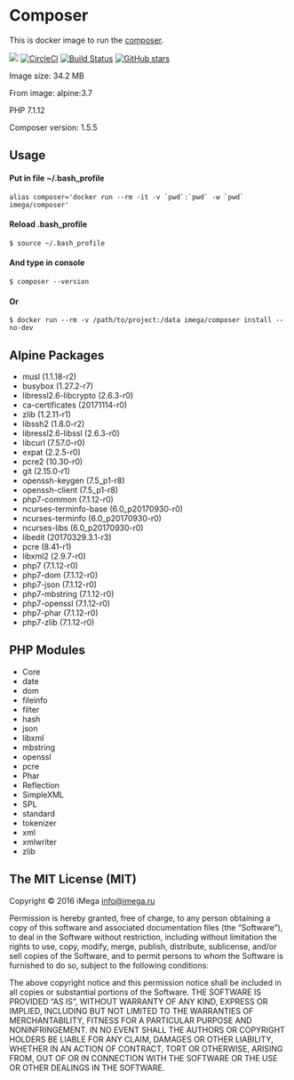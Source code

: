 # Composer
This is docker image to run the [composer](https://getcomposer.org).

[![](https://images.microbadger.com/badges/image/imega/composer.svg)](http://microbadger.com/images/imega/composer "Get your own image badge on microbadger.com") [![CircleCI](https://circleci.com/gh/imega-docker/composer.svg?style=svg)](https://circleci.com/gh/imega-docker/composer) [![Build Status](https://travis-ci.org/imega-docker/composer.svg?branch=master)](https://travis-ci.org/imega-docker/composer) [![GitHub stars](https://img.shields.io/github/stars/badges/shields.svg?style=social&label=Star&maxAge=2592000)](https://github.com/imega-docker/composer)

Image size: 34.2 MB

From image: alpine:3.7

PHP 7.1.12

Composer version: 1.5.5

## Usage

#### Put in file ~/.bash_profile
```
alias composer='docker run --rm -it -v `pwd`:`pwd` -w `pwd` imega/composer'
```

#### Reload .bash_profile
```
$ source ~/.bash_profile
```

#### And type in console
```
$ composer --version
```

#### Or
```
$ docker run --rm -v /path/to/project:/data imega/composer install --no-dev
```

## Alpine Packages
  - musl (1.1.18-r2)
  - busybox (1.27.2-r7)
  - libressl2.6-libcrypto (2.6.3-r0)
  - ca-certificates (20171114-r0)
  - zlib (1.2.11-r1)
  - libssh2 (1.8.0-r2)
  - libressl2.6-libssl (2.6.3-r0)
  - libcurl (7.57.0-r0)
  - expat (2.2.5-r0)
  - pcre2 (10.30-r0)
  - git (2.15.0-r1)
  - openssh-keygen (7.5_p1-r8)
  - openssh-client (7.5_p1-r8)
  - php7-common (7.1.12-r0)
  - ncurses-terminfo-base (6.0_p20170930-r0)
  - ncurses-terminfo (6.0_p20170930-r0)
  - ncurses-libs (6.0_p20170930-r0)
  - libedit (20170329.3.1-r3)
  - pcre (8.41-r1)
  - libxml2 (2.9.7-r0)
  - php7 (7.1.12-r0)
  - php7-dom (7.1.12-r0)
  - php7-json (7.1.12-r0)
  - php7-mbstring (7.1.12-r0)
  - php7-openssl (7.1.12-r0)
  - php7-phar (7.1.12-r0)
  - php7-zlib (7.1.12-r0)

## PHP Modules
  - Core
  - date
  - dom
  - fileinfo
  - filter
  - hash
  - json
  - libxml
  - mbstring
  - openssl
  - pcre
  - Phar
  - Reflection
  - SimpleXML
  - SPL
  - standard
  - tokenizer
  - xml
  - xmlwriter
  - zlib

## The MIT License (MIT)

Copyright © 2016 iMega <info@imega.ru>

Permission is hereby granted, free of charge, to any person obtaining a copy of this software and associated documentation files (the “Software”), to deal in the Software without restriction, including without limitation the rights to use, copy, modify, merge, publish, distribute, sublicense, and/or sell copies of the Software, and to permit persons to whom the Software is furnished to do so, subject to the following conditions:

The above copyright notice and this permission notice shall be included in all copies or substantial portions of the Software.
THE SOFTWARE IS PROVIDED “AS IS”, WITHOUT WARRANTY OF ANY KIND, EXPRESS OR IMPLIED, INCLUDING BUT NOT LIMITED TO THE WARRANTIES OF MERCHANTABILITY, FITNESS FOR A PARTICULAR PURPOSE AND NONINFRINGEMENT. IN NO EVENT SHALL THE AUTHORS OR COPYRIGHT HOLDERS BE LIABLE FOR ANY CLAIM, DAMAGES OR OTHER LIABILITY, WHETHER IN AN ACTION OF CONTRACT, TORT OR OTHERWISE, ARISING FROM, OUT OF OR IN CONNECTION WITH THE SOFTWARE OR THE USE OR OTHER DEALINGS IN THE SOFTWARE.
